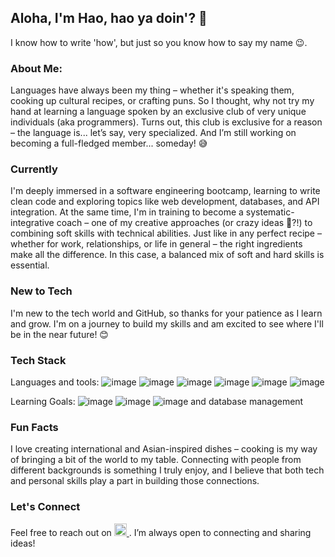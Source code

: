 ## Aloha, I'm Hao, hao ya doin'? 👋
I know how to write 'how', but just so you know how to say my name 😉.

### About Me:
Languages have always been my thing – whether it's speaking them, cooking up cultural recipes, or crafting puns. So I thought, why not try my hand at learning a language spoken by an exclusive club of very unique individuals (aka programmers). Turns out, this club is exclusive for a reason – the language is... let’s say, very specialized. And I’m still working on becoming a full-fledged member... someday! 😅
### Currently
I'm deeply immersed in a software engineering bootcamp, learning to write clean code and exploring topics like web development, databases, and API integration. At the same time, I'm in training to become a systematic-integrative coach – one of my creative approaches (or crazy ideas 🤔?!) to combining soft skills with technical abilities. Just like in any perfect recipe – whether for work, relationships, or life in general – the right ingredients make all the difference. In this case, a balanced mix of soft and hard skills is essential.
### New to Tech
I'm new to the tech world and GitHub, so thanks for your patience as I learn and grow. I'm on a journey to build my skills and am excited to see where I'll be in the near future! 😊
### Tech Stack
Languages and tools: ![image](https://github.com/user-attachments/assets/0cd2aaf8-627e-4761-88ea-bf5ddaddc3b4) ![image](https://github.com/user-attachments/assets/62bf18ac-bb50-49c1-ace7-9a88615c9afc) ![image](https://github.com/user-attachments/assets/e689619a-28b9-4eca-bca4-d3a2c47cde7c) ![image](https://github.com/user-attachments/assets/22cef6ec-bae3-4859-b717-c8a08e53ff32) ![image](https://github.com/user-attachments/assets/b9bc9933-781c-4dff-8116-bf0f1e1d8ea3) ![image](https://github.com/user-attachments/assets/3f61a70a-9729-4f0c-9f18-0fde50a77d61)



Learning Goals: ![image](https://github.com/user-attachments/assets/9b3e1542-f078-4888-96df-5602079ac599)
 ![image](https://github.com/user-attachments/assets/e87f3fe8-6ff3-4389-bb78-bb8913f9d574) ![image](https://github.com/user-attachments/assets/dc1ba151-93b6-4132-b1f1-13ddc45b48f0)
 and database management
### Fun Facts
I love creating international and Asian-inspired dishes – cooking is my way of bringing a bit of the world to my table.
Connecting with people from different backgrounds is something I truly enjoy, and I believe that both tech and personal skills play a part in building those connections.
### Let's Connect
Feel free to reach out on <a href="https://www.linkedin.com/in/hao-nguyen-berlin/">
    <img src="https://cdn-icons-png.flaticon.com/512/174/174857.png" alt="LinkedIn" width="20" height="20">
</a>. I’m always open to connecting and sharing ideas!

<!--
**hao-to/hao-to** is a ✨ _special_ ✨ repository because its `README.md` (this file) appears on your GitHub profile.

Here are some ideas to get you started:

- 🔭 I’m currently working on ...
- 🌱 I’m currently learning ...
- 👯 I’m looking to collaborate on ...
- 🤔 I’m looking for help with ...
- 💬 Ask me about ...
- 📫 How to reach me: ...
- 😄 Pronouns: ...
- ⚡ Fun fact: ...
-->
